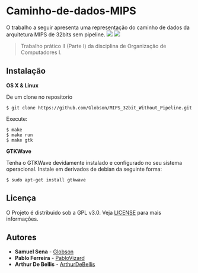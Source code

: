 # Caminho-de-dados-MIPS
O trabalho a seguir apresenta uma representação do caminho de dados da arquitetura MIPS de 32bits sem pipeline.
                      ![](https://i.imgur.com/zGtj9kI.png)
![](https://i.imgur.com/gM81AYY.jpg)
>Trabalho prático II (Parte I) da disciplina de Organização de Computadores I.






## Instalação

**OS X & Linux**

De um clone no repositorio
```
$ git clone https://github.com/Globson/MIPS_32bit_Without_Pipeline.git
```

Execute:
```
$ make
$ make run
$ make gtk
```

**GTKWave**

Tenha o GTKWave devidamente instalado e configurado no seu sistema operacional. Instale em derivados de debian da seguinte forma:
```
$ sudo apt-get install gtkwave
```

## Licença

O Projeto é distribuido sob a GPL v3.0.
Veja [LICENSE](https://github.com/Globson/MIPS_32bit_Without_Pipeline/blob/master/LICENSE) para mais informações.



## Autores


* **Samuel Sena** - [Globson](https://github.com/Globson)
* **Pablo Ferreira**  - [PabloVizard](https://github.com/PabloVizard)
* **Arthur De Bellis** - [ArthurDeBellis](https://github.com/ArthurDeBellis)
